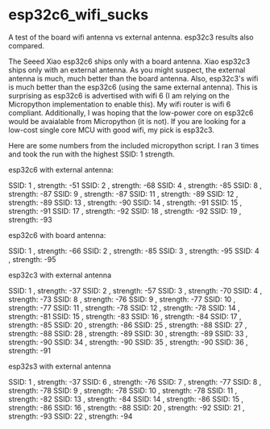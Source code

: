 # esp32c6_wifi_sucks
A test of the board wifi antenna vs external antenna. esp32c3 results also compared.

The Seeed Xiao esp32c6 ships only with a board antenna. Xiao esp32c3 ships only with an external antenna. As you might suspect, the external antenna is much, much better than the board antenna. Also, esp32c3's wifi is much better than the esp32c6 (using the same external antenna). This is surprising as esp32c6 is advertised with wifi 6 (I am relying on the Micropython implementation to enable this). My wifi router is wifi 6 compliant. Additionally, I was hoping that the low-power core on esp32c6 would be avaialable from Micropython (it is not). If you are looking for a low-cost single core MCU with good wifi, my pick is esp32c3. 

Here are some numbers from the included micropython script. I ran 3 times and took the run with the highest SSID: 1 strength.

esp32c6 with external antenna:

SSID: 1  , strength: -51
SSID: 2  , strength: -68
SSID: 4  , strength: -85
SSID: 8  , strength: -87
SSID: 9  , strength: -87
SSID: 11 , strength: -89
SSID: 12 , strength: -89
SSID: 13 , strength: -90
SSID: 14 , strength: -91
SSID: 15 , strength: -91
SSID: 17 , strength: -92
SSID: 18 , strength: -92
SSID: 19 , strength: -93

esp32c6 with board antenna:

SSID: 1  , strength: -66
SSID: 2  , strength: -85
SSID: 3  , strength: -95
SSID: 4  , strength: -95

esp32c3 with external antenna

SSID: 1  , strength: -37
SSID: 2  , strength: -57
SSID: 3  , strength: -70
SSID: 4  , strength: -73
SSID: 8  , strength: -76
SSID: 9  , strength: -77
SSID: 10 , strength: -77
SSID: 11 , strength: -78
SSID: 12 , strength: -78
SSID: 14 , strength: -81
SSID: 15 , strength: -83
SSID: 16 , strength: -84
SSID: 17 , strength: -85
SSID: 20 , strength: -86
SSID: 25 , strength: -88
SSID: 27 , strength: -88
SSID: 28 , strength: -89
SSID: 30 , strength: -89
SSID: 33 , strength: -90
SSID: 34 , strength: -90
SSID: 35 , strength: -90
SSID: 36 , strength: -91

esp32s3 with external antenna

SSID: 1  , strength: -37
SSID: 6  , strength: -76
SSID: 7  , strength: -77
SSID: 8  , strength: -78
SSID: 9  , strength: -78
SSID: 10 , strength: -78
SSID: 11 , strength: -82
SSID: 13 , strength: -84
SSID: 14 , strength: -86
SSID: 15 , strength: -86
SSID: 16 , strength: -88
SSID: 20 , strength: -92
SSID: 21 , strength: -93
SSID: 22 , strength: -94
